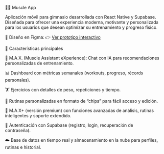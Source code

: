 🏋️‍♂️ Muscle App

Aplicación móvil para gimnasio desarrollada con React Native y Supabase.
Diseñada para ofrecer una experiencia moderna, motivante y personalizada para los usuarios que desean optimizar su entrenamiento y progreso físico.

🔗 Diseño en Figma:
👉 [Ver prototipo interactivo](https://www.figma.com/design/6pzZINx7GDpkEqFhjb7CHO/MUSCLE-APP?node-id=59-1434&t=moXK6gtUg0xBB6Yd-0)

🚀 Características principales

🧠 M.A.X. (Muscle Assistant eXperience): Chat con IA para recomendaciones personalizadas de entrenamiento.

📊 Dashboard con métricas semanales (workouts, progreso, récords personales).

🏋️ Ejercicios con detalles de peso, repeticiones y tiempo.

🧩 Rutinas personalizadas en formato de “chips” para fácil acceso y edición.

💬 M.A.X+ (versión premium) con funciones avanzadas de análisis, rutinas inteligentes y soporte extendido.

🔐 Autenticación con Supabase (registro, login, recuperación de contraseña).

☁️ Base de datos en tiempo real y almacenamiento en la nube para perfiles, rutinas e historial.
